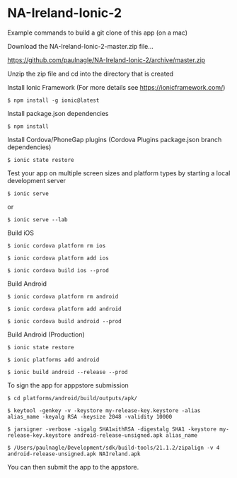 # NA-Ireland-Ionic-2

Example commands to build a git clone of this app (on a mac)

Download the NA-Ireland-Ionic-2-master.zip file... 

https://github.com/paulnagle/NA-Ireland-Ionic-2/archive/master.zip

Unzip the zip file and cd into the directory that is created

Install Ionic Framework (For more details see https://ionicframework.com/) 
```
$ npm install -g ionic@latest
```
Install package.json dependencies
```
$ npm install
```
Install Cordova/PhoneGap plugins (Cordova Plugins package.json branch dependencies)
```
$ ionic state restore
```
Test your app on multiple screen sizes and platform types by starting a local development server
```
$ ionic serve
```
or
```
$ ionic serve --lab
```
Build iOS
```
$ ionic cordova platform rm ios

$ ionic cordova platform add ios

$ ionic cordova build ios --prod
```
Build Android
```
$ ionic cordova platform rm android

$ ionic cordova platform add android

$ ionic cordova build android --prod
```
Build Android (Production)
```
$ ionic state restore

$ ionic platforms add android

$ ionic build android --release --prod
```

To sign the app for apppstore submission
```
$ cd platforms/android/build/outputs/apk/

$ keytool -genkey -v -keystore my-release-key.keystore -alias alias_name -keyalg RSA -keysize 2048 -validity 10000

$ jarsigner -verbose -sigalg SHA1withRSA -digestalg SHA1 -keystore my-release-key.keystore android-release-unsigned.apk alias_name

$ /Users/paulnagle/Development/sdk/build-tools/21.1.2/zipalign -v 4 android-release-unsigned.apk NAIreland.apk
```
You can then submit the app to the appstore.
